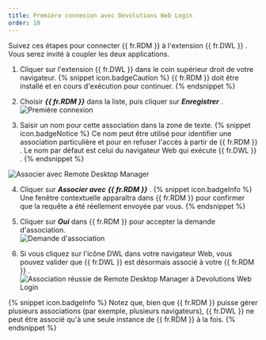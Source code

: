 ```yaml
---
title: Première connexion avec Devolutions Web Login
order: 10
---
```

Suivez ces étapes pour connecter {{ fr.RDM }} à l'extension {{ fr.DWL }} . Vous serez invité à coupler les deux applications.  

1. Cliquer sur l'extension {{ fr.DWL }} dans le coin supérieur droit de votre navigateur. 
{% snippet icon.badgeCaution %} 
{{ fr.RDM }} doit être installé et en cours d'exécution pour continuer. 
{% endsnippet %}
 
2. Choisir ***{{ fr.RDM }}*** dans la liste, puis cliquer sur ***Enregistrer*** .  
![Première connexion](/img/fr/rdm/mac/Dwl4014.png) 
1. Saisir un nom pour cette association dans la zone de texte. 
{% snippet icon.badgeNotice %} 
Ce nom peut être utilisé pour identifier une association particulière et pour en refuser l'accès à partir de {{ fr.RDM }} . Le nom par défaut est celui du navigateur Web qui exécute {{ fr.DWL }} . 
{% endsnippet %}
 
![Associer avec Remote Desktop Manager](/img/fr/rdm/mac/Dwl4041.png) 

4. Cliquer sur ***Associer avec*** ***{{ fr.RDM }}*** . 
{% snippet icon.badgeInfo %} 
Une fenêtre contextuelle apparaîtra dans {{ fr.RDM }} pour confirmer que la requête a été réellement envoyée par vous. 
{% endsnippet %}
 
5. Cliquer sur ***Oui*** dans {{ fr.RDM }} pour accepter la demande d'association.  
![Demande d'association](/img/fr/rdm/mac/Dwl4042.png) 
1. Si vous cliquez sur l'icône DWL dans votre navigateur Web, vous pouvez valider que {{ fr.DWL }} est désormais associé à votre {{ fr.RDM }} .  
![Association réussie de Remote Desktop Manager à Devolutions Web Login](/img/fr/rdm/mac/RDMMac2008.png) 

{% snippet icon.badgeInfo %} 
Notez que, bien que {{ fr.RDM }} puisse gérer plusieurs associations (par exemple, plusieurs navigateurs), {{ fr.DWL }} ne peut être associé qu'à une seule instance de {{ fr.RDM }} à la fois. 
{% endsnippet %}
 

